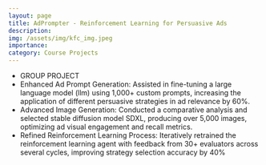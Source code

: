 ```yaml
---
layout: page
title: AdPrompter - Reinforcement Learning for Persuasive Ads
description: 
img: /assets/img/kfc_img.jpeg
importance: 
category: Course Projects
---
```

- GROUP PROJECT
- Enhanced Ad Prompt Generation: Assisted in fine-tuning a large language model (llm) using 1,000+ custom prompts, increasing the application of different persuasive strategies in ad relevance by 60%.
- Advanced Image Generation: Conducted a comparative analysis and selected stable diffusion model SDXL, producing over 5,000 images, optimizing ad visual engagement and recall metrics.
- Refined Reinforcement Learning Process: Iteratively retrained the reinforcement learning agent with feedback from 30+ evaluators across several cycles, improving strategy selection accuracy by 40%